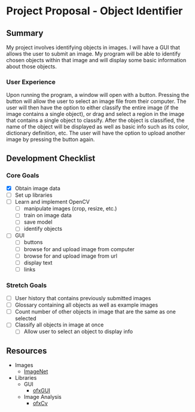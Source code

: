 # Project Proposal - Object Identifier

## Summary

My project involves identifying objects in images. I will have a GUI that allows
the user to submit an image. My program will be able to identify chosen objects 
within that image and will display some basic information about those objects.

### User Experience

Upon running the program, a window will open with a button. Pressing the button 
will allow the user to select an image file from their computer. The user will 
then have the option to either classify the entire image (if the image contains 
a single object), or drag and select a region in the image that contains a single
object to classify. After the object is classified, the name of the object will 
be displayed as well as basic info such as its color, dictionary definition, etc.
The user will have the option to upload another image by pressing the button 
again.

## Development Checklist

### Core Goals
- [x] Obtain image data
- [ ] Set up libraries
- [ ] Learn and implement OpenCV
	- [ ] manipulate images (crop, resize, etc.)
	- [ ] train on image data
	- [ ] save model
	- [ ] identify objects
- [ ] GUI
	- [ ] buttons
	- [ ] browse for and upload image from computer
	- [ ] browse for and upload image from url
	- [ ] display text
	- [ ] links

### Stretch Goals
- [ ] User history that contains previously submitted images
- [ ] Glossary containing all objects as well as example images
- [ ] Count number of other objects in image that are the same as one selected
- [ ] Classify all objects in image at once
	- [ ] Allow user to select an object to display info

## Resources

- Images
	- [ImageNet](http://image-net.org/)
- Libraries
	- GUI
		- [ofxGUI](https://openframeworks.cc/documentation/ofxGui/)
	- Image Analysis
		- [ofxCv](https://github.com/kylemcdonald/ofxCv)